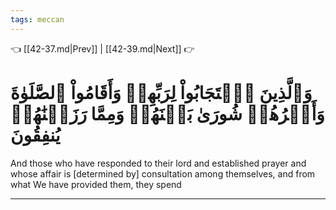 ```yaml
---
tags: meccan
---
```


👈 [[42-37.md|Prev]] | [[42-39.md|Next]] 👉

# وَٱلَّذِينَ ٱسۡتَجَابُواْ لِرَبِّهِمۡ وَأَقَامُواْ ٱلصَّلَوٰةَ وَأَمۡرُهُمۡ شُورَىٰ بَيۡنَهُمۡ وَمِمَّا رَزَقۡنَٰهُمۡ يُنفِقُونَ

And those who have responded to their lord and established prayer and whose affair is [determined by] consultation among themselves, and from what We have provided them, they spend

---

